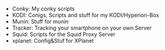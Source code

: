 
- Conky: My conky scripts
- KODI: Conigs, Scripts and stuff for my KODI/Hyperion-Box 
- Munin: Stuff for munin
- Tracker: Tracking your smartphone on your own Server
- Squid: Scripts for the Squid Proxy Server
- xplanet: Config&Stuf for XPlanet
